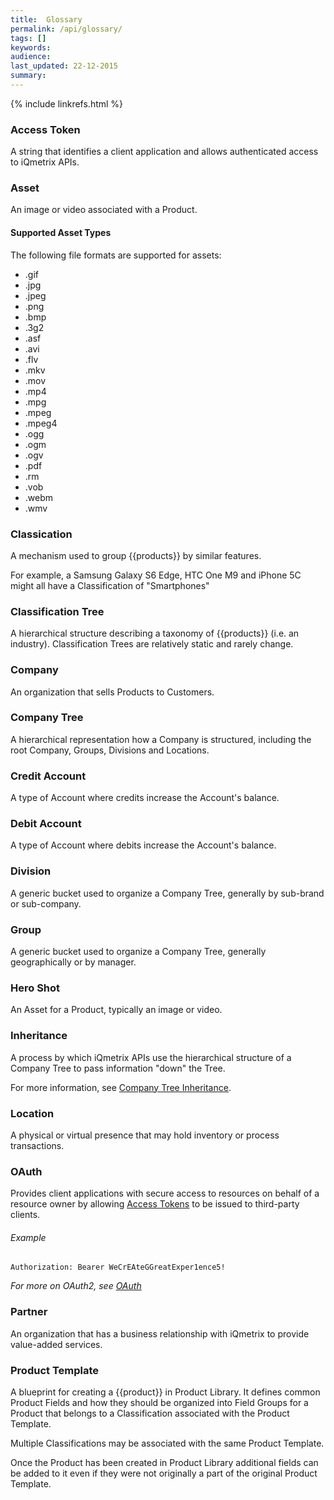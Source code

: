 ```yaml
---
title:  Glossary
permalink: /api/glossary/
tags: []
keywords: 
audience: 
last_updated: 22-12-2015
summary:
---
```


{% include linkrefs.html %}

### Access Token

A string that identifies a client application and allows authenticated access to iQmetrix APIs.

### Asset

An image or video associated with a Product. 

#### Supported Asset Types

The following file formats are supported for assets: 

* .gif 
* .jpg 
* .jpeg 
* .png 
* .bmp 
* .3g2
* .asf 
* .avi 
* .flv 
* .mkv
* .mov 
* .mp4 
* .mpg 
* .mpeg 
* .mpeg4 
* .ogg 
* .ogm 
* .ogv 
* .pdf 
* .rm 
* .vob 
* .webm 
* .wmv

### Classication

A mechanism used to group {{products}} by similar features.

For example, a Samsung Galaxy S6 Edge, HTC One M9 and iPhone 5C might all have a Classification of "Smartphones"

### Classification Tree

A hierarchical structure describing a taxonomy of {{products}} (i.e. an industry). Classification Trees are relatively static and rarely change.

### Company

An organization that sells Products to Customers.

### Company Tree

A hierarchical representation how a Company is structured, including the root Company, Groups, Divisions and Locations.

### Credit Account

A type of Account where credits increase the Account's balance.

### Debit Account

A type of Account where debits increase the Account's balance.

### Division

A generic bucket used to organize a Company Tree, generally by sub-brand or sub-company.

### Group

A generic bucket used to organize a Company Tree, generally geographically or by manager.

### Hero Shot

An Asset for a Product, typically an image or video.

### Inheritance

A process by which iQmetrix APIs use the hierarchical structure of a Company Tree to pass information "down" the Tree.

For more information, see [Company Tree Inheritance](/concepts/company-tree/#inheritance).

### Location

A physical or virtual presence that may hold inventory or process transactions.

### OAuth

Provides client applications with secure access to resources on behalf of a resource owner by allowing [Access Tokens](#access-token) to be issued to third-party clients. 

###### Example

    Authorization: Bearer WeCrEAteGGreatExper1ence5!

*For more on OAuth2, see [OAuth](http://oauth.net/2/)*

### Partner

An organization that has a business relationship with iQmetrix to provide value-added services.

### Product Template

A blueprint for creating a {{product}} in Product Library. It defines common Product Fields and how they should be organized into Field Groups for a Product that belongs to a Classification associated with the Product Template. 

Multiple Classifications may be associated with the same Product Template. 

Once the Product has been created in Product Library additional fields can be added to it even if they were not originally a part of the original Product Template.